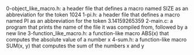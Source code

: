 0-object_like_macro.h: a header file that defines a macro named SIZE as an abbreviation for the token 1024
1-pi.h:	a header file that defines a macro named PI as an abbreviation for the token 3.14159265359
2-main.c:	a program that prints the name of the file it was compiled from, followed by a new line
3-function_like_macro.h: a function-like macro ABS(x) that computes the absolute value of a number x
4-sum.h:	a function-like macro SUM(x, y) that computes the sum of the numbers x and y
